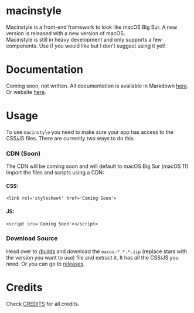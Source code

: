 # macinstyle
Macinstyle is a front-end framework to look like macOS Big Sur. A new version is released with a new version of macOS.<br>
Macinstyle is still in heavy development and only supports a few components. Use if you would like but I don't suggest using it yet!
# Documentation
Coming soon, not written.
All documentation is available in Markdown [here](https://github.com/mr-winson/macinstyle/tree/docs/docs). Or website [here](https://mr-winson.github.io/macinstyle).
# Usage
To use `macinstyle` you need to make sure your app has access to the CSS/JS files. There are currently two ways to do this.
### CDN (Soon)
The CDN will be coming soon and will default to macOS Big Sur (macOS 11)<br>
Import the files and scripts using a CDN:
#### CSS:
  `<link rel='stylesheet' href='Coming Soon'>`<br>
#### JS:
  `<script src='Coming Soon'></script>`
  
### Download Source
Head over to [/builds](/builds) and download the `macos-*.*.*.zip` (replace stars with the version you want to use) file and extract it. It has all the CSS/JS you need. Or you can go to [releases](/releases).

# Credits
Check <a href="/CREDITS.md">CREDITS</a> for all credits.
